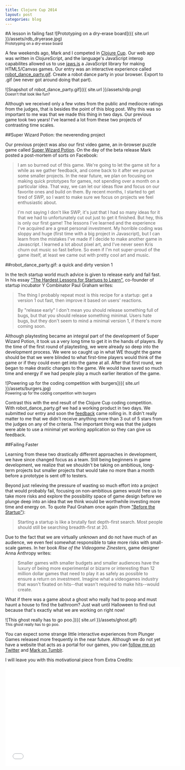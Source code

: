 ```yaml
---
title: Clojure Cup 2014
layout: post
categories: blog
---
```


#A lesson in failing fast
![Prototyping on a dry-erase board]({{ site.url }}/assets/rdb_dryerase.jpg)
<br><sup>Prototyping on a dry-erase board</sup>

A few weekends ago, Mark and I competed in [Clojure Cup](https://clojurecup.com/). Our web app was written in ClojureScript, and the language's JavaScript interop capabilites allowed us to use [jaws.js](http://jawsjs.com/) a JavaScript library for making HTML5/Canvas games. Our entry was an interactive experience called [robot\_dance\_party.gif](http://robotdanceparty.clojurecup.com/). Create a robot dance party in your browser. Export to .gif (we never got around doing that part).

![Snapshot of robot_dance_party.gif]({{ site.url }}/assets/rdp.png)
<br><sup>Doesn't that look like fun?</sup>

Although we received only a few votes from the public and mediocre ratings from the judges, that is besides the point of this blog post. Why this was so important to me was that we made this thing in two days. Our previous game took two years! I've learned a lot from these two projects of contrasting time scales.

##Super Wizard Potion: the neverending project 

Our previous project was also our first video game, an in-browser puzzle game called [Super Wizard Potion](http://superwizardpotion.pythonanywhere.com/). On the day of the beta release Mark posted a post-mortem of sorts on Facebook:

>I am so burned out of this game. We're going to let the game sit for a while as we gather feedback, and come back to it after we pursue some smaller projects. In the near future, we plan on focusing on making quick prototypes for games, not spending over a month on a particular idea. That way, we can let our ideas flow and focus on our favorite ones and build on them. By recent months, I started to get tired of SWP, so I want to make sure we focus on projects we feel enthusiastic about.
> 
>I'm not saying I don't like SWP, it's just that I had so many ideas for it that we had to unfortunately cut out just to get it finished. But hey, this is only our first game! The lessons I've learned and the experience I've acquired are a great personal investment. My horrible coding was sloppy and huge (first time with a big project in Javascript), but I can learn from the mistakes I've made if I decide to make another game in Javascript. I learned a lot about pixel art, and I've never seen Kris churn out music so fast before. So even if I'm not super-proud of the game itself, at least we came out with pretty cool art and music.

##robot\_dance\_party.gif: a quick and dirty version 1

In the tech startup world much advice is given to release early and fail fast. In his essay ["The Hardest Lessons for Startups to Learn"](http://paulgraham.com/startuplessons.html), co-founder of startup incubator Y Combinator Paul Graham writes:

>The thing I probably repeat most is this recipe for a startup: get a version 1 out fast, then improve it based on users' reactions.
>
>By "release early" I don't mean you should release something full of bugs, but that you should release something minimal. Users hate bugs, but they don't seem to mind a minimal version 1, if there's more coming soon.

Although playtesting became an integral part of the development of Super Wizard Potion, it took us a very long time to get it in the hands of players. By the time of the first round of playtesting, we were already so deep into the development process. We were so caught up in what WE thought the game should be that we were blinded to what first-time players would think of the game or if they could even get into the game at all. After that first round, we began to make drastic changes to the game. We would have saved so much time and energy if we had people play a much earlier iteration of the game.

![Powering up for the coding competition with burgers]({{ site.url }}/assets/burgers.jpg)
<br><sup>Powering up for the coding competition with burgers</sup>

Contrast this with the end result of the Clojure Cup coding competition. With robot\_dance\_party.gif we had a working product in two days. We submitted our entry and soon the [feedback](https://clojurecup.com/?#/apps/robotdanceparty) came rolling in. It didn't really matter to me that we didn't receive anything more than 3 out of 5 stars from the judges on any of the criteria. The important thing was that the judges were able to use a minimal yet working application so they can give us feedback.

##Failing Faster

Learning from these two drastically different approaches in development, we have since changed focus as a team. Still being beginners in game development, we realize that we shouldn't be taking on ambitious, long-term projects but smaller projects that would take no more than a month before a prototype is sent off to testers.

Beyond just relieving the pressure of wasting so much effort into a project that would probably fail, focusing on non-ambitious games would free us to take more risks and explore the possibility space of game design before we plunge deep into an idea that we think would be worthwhile investing more time and energy on. To quote Paul Graham once again (from ["Before the Startup"](http://paulgraham.com/before.html)):
<blockquote>Starting a startup is like a brutally fast depth-first search. Most people should still be searching breadth-first at 20.</blockquote>

Due to the fact that we are virtually unknown and do not have much of an audience, we even feel somewhat responsible to take more risks with small-scale games. In her book *Rise of the Videogame Zinesters*, game designer Anna Anthropy writes:

>Smaller games with smaller budgets and smaller audiences have the luxury of being more experimental or bizarre or interesting than 12 million dollar games that need to play it as safely as possible to ensure a return on investment. Imagine what a videogames industry that wasn't fixated on hits--that wasn't required to make hits--would create.

What if there was a game about a ghost who really had to poop and must haunt a house to find the bathroom? Just wait until Halloween to find out because that's exactly what we are working on right now!

![This ghost really has to go poo.]({{ site.url }}/assets/ghost.gif)
<br><sup>This ghost really has to go poo.</sup>


You can expect some strange little interactive experiences from Plunger Games released more frequently in the near future. Although we do not yet have a website that acts as a portal for our games, you can [follow me on Twitter](https://twitter.com/zangderak) and [Mark on Tumblr](http://skid-marq.tumblr.com/).

I will leave you with this motivational piece from Extra Credits:

<iframe width="560" height="315" src="//www.youtube.com/embed/rDjrOaoHz9s" frameborder="0" allowfullscreen> </iframe>
